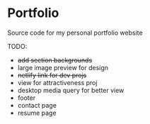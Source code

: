 # Portfolio
 Source code for my personal portfolio website

TODO:

- ~~add section backgrounds~~
- large image preview for design
- ~~netlify link for dev projs~~
- view for attractiveness proj
- desktop media query for better view
- footer
- contact page
- resume page
